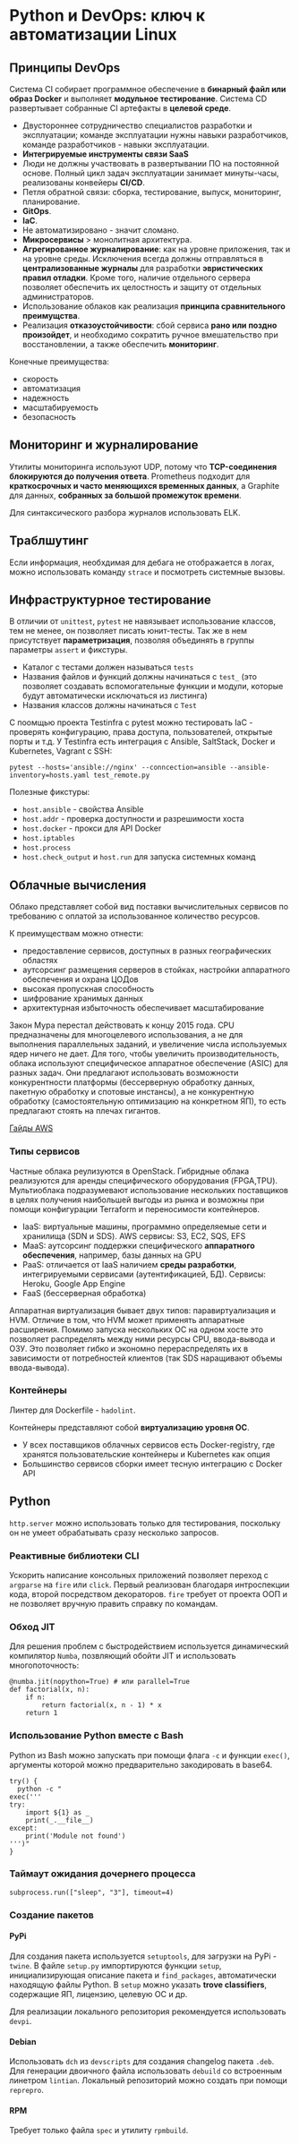 # Python и DevOps: ключ к автоматизации Linux
## Принципы DevOps
Система CI собирает программное обеспечение в **бинарный файл или образ Docker** и выполняет **модульное тестирование**. Система CD развертывает собранные CI артефакты в **целевой среде**.

- Двустороннее сотрудничество специалистов разработки и эксплуатации; команде эксплуатации нужны навыки разработчиков, команде разработчиков - навыки эксплуатации.
- **Интегрируемые инструменты связи SaaS**
- Люди не должны участвовать в развертывании ПО на постоянной основе. Полный цикл задач эксплуатации занимает минуты-часы, реализованы конвейеры **CI/CD**.
- Петля обратной связи: сборка, тестирование, выпуск, мониторинг, планирование.
- **GitOps**.
- **IaC**.
- Не автоматизировано - значит сломано.
- **Микросервисы** > монолитная архитектура.
- **Агрегированное журналирование**: как на уровне приложения, так и на уровне среды. Исключения всегда должны отправляться в **централизованные журналы** для разработки **эвристических правил отладки**. Кроме того, наличие отдельного сервера позволяет обеспечить их целостность и защиту от отдельных администраторов.
- Использование облаков как реализация **принципа сравнительного преимущства**. 
- Реализация **отказоустойчивости**: сбой сервиса **рано или поздно произойдет**, и необходимо сократить ручное вмешательство при восстановлении, а также обеспечить **мониторинг**.

Конечные преимущества:
- скорость
- автоматизация
- надежность
- масштабируемость
- безопасность

## Мониторинг и журналирование

Утилиты мониторинга используют UDP, потому что **TCP-соединения блокируются до получения ответа**.
Prometheus подходит для **краткосрочных и часто меняющихся временных данных**, а Graphite для данных, **собранных за большой промежуток времени**.

Для синтаксического разбора журналов использовать ELK.

## Траблшутинг
Если информация, необхдимая для дебага не отображается в логах, можно использовать команду `strace` и посмотреть системные вызовы.

## Инфраструктурное тестирование

В отличии от `unittest`, `pytest` не навязывает использование классов, тем не менее, он позволяет писать юнит-тесты. Так же в нем присутствует **параметризация**, позволяя объединять в группы параметры `assert` и фикстуры.

- Каталог с тестами должен называться `tests`
- Названия файлов и функций должны начинаться с `test_` (это позволяет создавать вспомогательные функции и модули, которые будут автоматически исключаться из листинга)
- Названия классов должны начинаться с `Test`

С поомщью проекта Testinfra c pytest можно тестировать IaC - проверять конфигурацию, права доступа, пользователей, открытые порты и т.д. У Testinfra есть интеграция с Ansible, SaltStack, Docker и Kubernetes, Vagrant с SSH:

```
pytest --hosts='ansible://nginx' --conncection=ansible --ansible-inventory=hosts.yaml test_remote.py
```
Полезные фикстуры:
- `host.ansible` - свойства Ansible
- `host.addr` - проверка доступности и разрешимости хоста
- `host.docker` - прокси для API Docker
- `host.iptables`
- `host.process`
- `host.check_output` и `host.run` для запуска системных команд

## Облачные вычисления

Облако представляет собой вид поставки вычислительных сервисов по требованию с оплатой за использованное количество ресурсов. 

К преимуществам можно отнести:
- предоставление сервисов, доступных в разных географических областях
- аутсорсинг размещения серверов в стойках, настройки аппаратного обеспечения и охрана ЦОДов
- высокая пропускная способность
- шифрование хранимых данных
- архитектурная избыточность обеспечивает масштабирование

Закон Мура перестал действовать к концу 2015 года. CPU предназначены для многоцелевого использования, а не для выполнения параллельных заданий, и увеличение числа используемых ядер ничего не дает. Для того, чтобы увеличить производительность, облака используют специфическое аппаратное обеспечение (ASIC) для разных задач. Они предлагают использовать возможности конкурентности платформы (бессерверную обработку данных, пакетную обработку и спотовые инстансы), а не конкурентную обработку (самостоятельную оптимизацию на конкретном ЯП), то есть предлагают стоять на плечах гигантов.

[Гайды AWS](https://aws.amazon.com/whitepapers/?whitepapers-main.sort-by=item.additionalFields.sortDate&whitepapers-main.sort-order=desc&awsf.whitepapers-content-type=*all&awsf.whitepapers-tech-category=*all&awsf.whitepapers-industries=*all&awsf.whitepapers-business-category=*all&awsf.whitepapers-global-methodology=*all)

### Типы сервисов

Частные облака реулизуются в OpenStack. Гибридные облака реализуются для аренды специфического оборудования (FPGA,TPU). Мультиоблака подразумевают использование нескольких поставщиков в целях получения наибольшей выгоды из рынка и возможны при помощи конфигурации Terraform и переносимости контейнеров.

- IaaS: виртуальные машины, программно определяемые сети и хранилища (SDN и SDS). AWS сервисы: S3, EC2, SQS, EFS
- MaaS: аутсорсинг поддержки специфического **аппаратного обеспечения**, например, базы данных на GPU
- PaaS: отличается от IaaS наличием **среды разработки**, интегрируемыми сервисами (аутентификацией, БД). Сервисы: Heroku, Google App Engine
- FaaS (бессерверная обработка)

Аппаратная виртуализация бывает двух типов: паравиртуализация и HVM. Отличие в том, что HVM может применять аппаратные расширения. Помимо запуска нескольких ОС на одном хосте это позволяет распределять между ними ресурсы CPU, ввода-вывода и ОЗУ. Это позволяет гибко и экономно перераспределять их в зависимости от потребностей клиентов (так SDS наращивают объемы ввода-вывода).

### Контейнеры

Линтер для Dockerfile - `hadolint`.

Контейнеры представляют собой **виртуализацию уровня ОС**. 
- У всех поставщиков облачных сервисов есть Docker-registry, где хранятся пользовательские контейнеры и Kubernetes как опция
- Большинство сервисов сборки имеет тесную интеграцию с Docker API

## Python

`http.server` можно использовать только для тестирования, поскольку он не умеет обрабатывать сразу несколько запросов.

### Реактивные библиотеки CLI
Ускорить написание консольных приложений позволяет переход с `argparse` на `fire` или `click`. Первый реализован благодаря интроспекции кода, второй посредством декораторов. `fire` требует от проекта ООП и не позволяет вручную править справку по командам.
### Обход JIT
Для решения проблем с быстродействием используется динамический компилятор `Numba`, позвляющий обойти JIT и использовать многопоточность:
```
@numba.jit(nopython=True) # или parallel=True
def factorial(x, n):
    if n:
        return factorial(x, n - 1) * x
    return 1
```
### Использование Python вместе с Bash

Python из Bash можно запускать при помощи флага `-c` и функции `exec()`, аргументы которой можно предварительно закодировать в base64.
```
try() {
  python -c "
exec('''
try: 
    import ${1} as _
    print(_.__file__)
except:
    print('Module not found')
''')"
}
```
### Таймаут ожидания дочернего процесса
```
subprocess.run(["sleep", "3"], timeout=4)
```
### Создание пакетов

#### PyPi

Для создания пакета используется `setuptools`, для загрузки на PyPi - `twine`.
В файле `setup.py` импортируются функции `setup`, инициализирующая описание пакета и `find_packages`, автоматически находящую файлы Python. В `setup` можно указать **trove classifiers**, содержащие ЯП, лицензию, целевую ОС и др.

Для реализации локального репозитория рекомендуется использовать `devpi`.

#### Debian
Использовать `dch` из `devscripts` для создания changelog пакета `.deb`. Для генерации двоичного файла использовать `debuild` со встроенным линетром `lintian`. Локальный репозиторий можно создать при помощи `reprepro`.

#### RPM
Требует только файла `spec` и утилиту `rpmbuild`.





